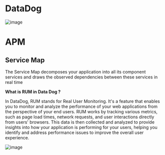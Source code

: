 # DataDog

![image](https://github.com/Somi-Reddy-Mamidi/DataDog/assets/158804084/87aaabee-6a50-4302-8cbe-545d11ab5519)


# APM

## Service Map
The Service Map decomposes your application into all its component services and draws the observed dependencies between these services in real time

**What is RUM in Data Dog ?**

In DataDog, RUM stands for Real User Monitoring. It's a feature that enables you to monitor and analyze the performance of your web applications from the perspective of your end users. RUM works by tracking various metrics, such as page load times, network requests, and user interactions directly from users' browsers. This data is then collected and analyzed to provide insights into how your application is performing for your users, helping you identify and address performance issues to improve the overall user experience.


![image](https://github.com/Somi-Reddy-Mamidi/DataDog/assets/158804084/2e186776-f011-4b78-b292-0729fd3f3d8d)






